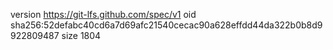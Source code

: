 version https://git-lfs.github.com/spec/v1
oid sha256:52defabc40cd6a7d69afc21540cecac90a628effdd44da322b0b8d9922809487
size 1804
